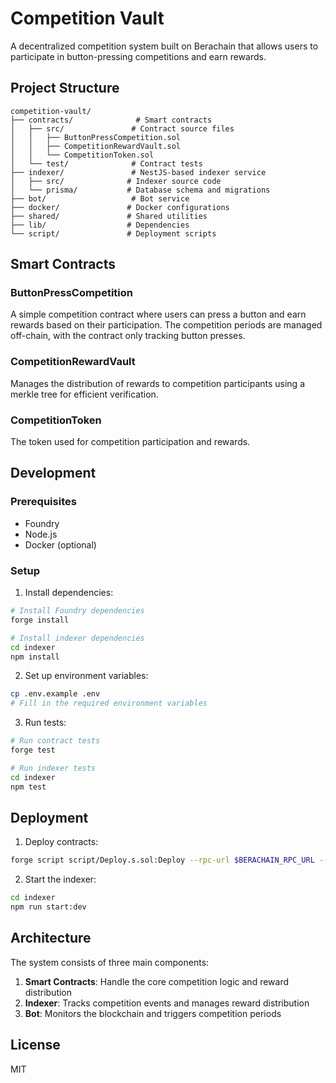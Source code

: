 # Competition Vault

A decentralized competition system built on Berachain that allows users to participate in button-pressing competitions and earn rewards.

## Project Structure

```
competition-vault/
├── contracts/              # Smart contracts
│   ├── src/               # Contract source files
│   │   ├── ButtonPressCompetition.sol
│   │   ├── CompetitionRewardVault.sol
│   │   └── CompetitionToken.sol
│   └── test/              # Contract tests
├── indexer/               # NestJS-based indexer service
│   ├── src/              # Indexer source code
│   └── prisma/           # Database schema and migrations
├── bot/                   # Bot service
├── docker/               # Docker configurations
├── shared/               # Shared utilities
├── lib/                  # Dependencies
└── script/               # Deployment scripts
```

## Smart Contracts

### ButtonPressCompetition
A simple competition contract where users can press a button and earn rewards based on their participation. The competition periods are managed off-chain, with the contract only tracking button presses.

### CompetitionRewardVault
Manages the distribution of rewards to competition participants using a merkle tree for efficient verification.

### CompetitionToken
The token used for competition participation and rewards.

## Development

### Prerequisites
- Foundry
- Node.js
- Docker (optional)

### Setup

1. Install dependencies:
```bash
# Install Foundry dependencies
forge install

# Install indexer dependencies
cd indexer
npm install
```

2. Set up environment variables:
```bash
cp .env.example .env
# Fill in the required environment variables
```

3. Run tests:
```bash
# Run contract tests
forge test

# Run indexer tests
cd indexer
npm test
```

## Deployment

1. Deploy contracts:
```bash
forge script script/Deploy.s.sol:Deploy --rpc-url $BERACHAIN_RPC_URL --broadcast
```

2. Start the indexer:
```bash
cd indexer
npm run start:dev
```

## Architecture

The system consists of three main components:

1. **Smart Contracts**: Handle the core competition logic and reward distribution
2. **Indexer**: Tracks competition events and manages reward distribution
3. **Bot**: Monitors the blockchain and triggers competition periods

## License

MIT 